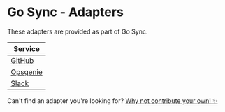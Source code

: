 # Go Sync - Adapters
These adapters are provided as part of Go Sync.

| Service                |
|------------------------|
| [GitHub](./github)     |
| [Opsgenie](./opsgenie) |
| [Slack](./slack)       |

Can't find an adapter you're looking for? [Why not contribute your own! ✨](/CONTRIBUTING.md)
